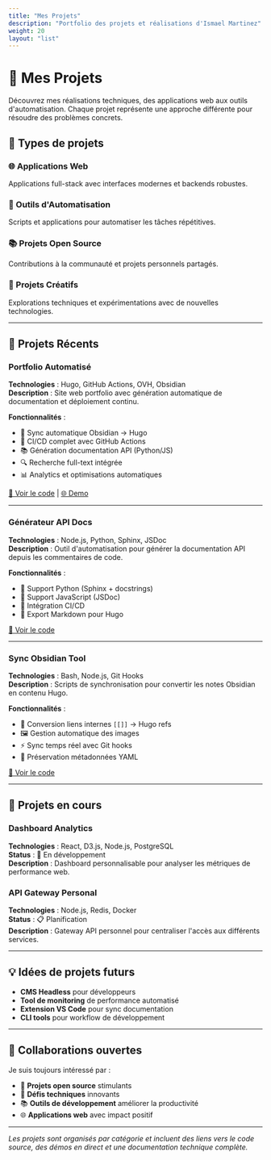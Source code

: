 ```yaml
---
title: "Mes Projets"
description: "Portfolio des projets et réalisations d'Ismael Martinez"
weight: 20
layout: "list"
---
```


# 💼 Mes Projets

Découvrez mes réalisations techniques, des applications web aux outils d'automatisation. Chaque projet représente une approche différente pour résoudre des problèmes concrets.

## 🎯 Types de projets

### 🌐 Applications Web
Applications full-stack avec interfaces modernes et backends robustes.

### 🔧 Outils d'Automatisation
Scripts et applications pour automatiser les tâches répétitives.

### 📚 Projets Open Source
Contributions à la communauté et projets personnels partagés.

### 🎨 Projets Créatifs
Explorations techniques et expérimentations avec de nouvelles technologies.

---

## 🚀 Projets Récents

### Portfolio Automatisé
**Technologies** : Hugo, GitHub Actions, OVH, Obsidian  
**Description** : Site web portfolio avec génération automatique de documentation et déploiement continu.

**Fonctionnalités** :
- 📝 Sync automatique Obsidian → Hugo
- 🔄 CI/CD complet avec GitHub Actions  
- 📚 Génération documentation API (Python/JS)
- 🔍 Recherche full-text intégrée
- 📊 Analytics et optimisations automatiques

[🔗 Voir le code](https://github.com/elmaquito/Automated-Portfolio) | [🌐 Demo](https://martinezismael.fr)

---

### Générateur API Docs
**Technologies** : Node.js, Python, Sphinx, JSDoc  
**Description** : Outil d'automatisation pour générer la documentation API depuis les commentaires de code.

**Fonctionnalités** :
- 🐍 Support Python (Sphinx + docstrings)
- 📜 Support JavaScript (JSDoc)
- 🔄 Intégration CI/CD
- 📖 Export Markdown pour Hugo

[🔗 Voir le code](https://github.com/elmaquito/api-docs-generator)

---

### Sync Obsidian Tool
**Technologies** : Bash, Node.js, Git Hooks  
**Description** : Scripts de synchronisation pour convertir les notes Obsidian en contenu Hugo.

**Fonctionnalités** :
- 🔗 Conversion liens internes `[[]]` → Hugo refs
- 🖼️ Gestion automatique des images
- ⚡ Sync temps réel avec Git hooks
- 📝 Préservation métadonnées YAML

[🔗 Voir le code](https://github.com/elmaquito/obsidian-hugo-sync)

---

## 🎯 Projets en cours

### Dashboard Analytics
**Technologies** : React, D3.js, Node.js, PostgreSQL  
**Status** : 🚧 En développement  
**Description** : Dashboard personnalisable pour analyser les métriques de performance web.

### API Gateway Personal
**Technologies** : Node.js, Redis, Docker  
**Status** : 📋 Planification  
**Description** : Gateway API personnel pour centraliser l'accès aux différents services.

---

## 💡 Idées de projets futurs

- **CMS Headless** pour développeurs
- **Tool de monitoring** de performance automatisé  
- **Extension VS Code** pour sync documentation
- **CLI tools** pour workflow de développement

---

## 🤝 Collaborations ouvertes

Je suis toujours intéressé par :
- 🔗 **Projets open source** stimulants
- 🎯 **Défis techniques** innovants
- 📚 **Outils de développement** améliorer la productivité
- 🌐 **Applications web** avec impact positif

---

*Les projets sont organisés par catégorie et incluent des liens vers le code source, des démos en direct et une documentation technique complète.*